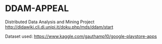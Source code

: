 # DDAM-APPEAL
Distributed Data Analysis and Mining Project
http://didawiki.cli.di.unipi.it/doku.php/mds/ddam/start

Dataset used: https://www.kaggle.com/gauthamp10/google-playstore-apps
